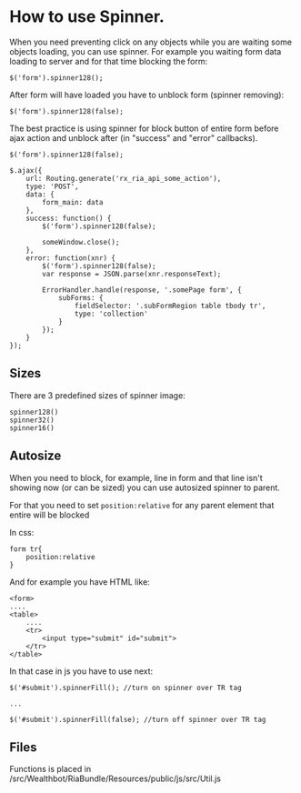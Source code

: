 How to use Spinner.
========================


When you need preventing click on any objects while you are waiting some objects loading, you can use spinner.
For example you waiting form data loading to server and for that time blocking the form:

    $('form').spinner128();

After form will have loaded you have to unblock form (spinner removing):

    $('form').spinner128(false);

The best practice is using spinner for block button of entire form before ajax action and unblock after
(in "success" and "error" callbacks).

    $('form').spinner128(false);

    $.ajax({
        url: Routing.generate('rx_ria_api_some_action'),
        type: 'POST',
        data: {
            form_main: data
        },
        success: function() {
            $('form').spinner128(false);

            someWindow.close();
        },
        error: function(xnr) {
            $('form').spinner128(false);
            var response = JSON.parse(xnr.responseText);

            ErrorHandler.handle(response, '.somePage form', {
                subForms: {
                    fieldSelector: '.subFormRegion table tbody tr',
                    type: 'collection'
                }
            });
        }
    });

Sizes
-----

There are 3 predefined sizes of spinner image:

    spinner128()
    spinner32()
    spinner16()

Autosize
--------

When you need to block, for example, line in form and that line isn't showing now (or can be sized)
you can use autosized spinner to parent.

For that you need to set ``position:relative`` for any parent element that entire will be blocked

In css:

    form tr{
        position:relative
    }

And for example you have HTML like:

    <form>
    ....
    <table>
        ....
        <tr>
            <input type="submit" id="submit">
        </tr>
    </table>

In that case in js you have to use next:

    $('#submit').spinnerFill(); //turn on spinner over TR tag

    ...

    $('#submit').spinnerFill(false); //turn off spinner over TR tag



Files
-----

Functions is placed in /src/Wealthbot/RiaBundle/Resources/public/js/src/Util.js
